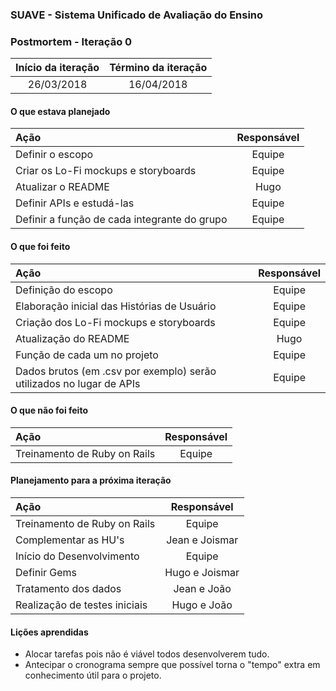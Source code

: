 ### SUAVE - Sistema Unificado de Avaliação do Ensino

### Postmortem - Iteração 0


|Início da iteração | Término da iteração|
|:-----------------:|:------------------:|
|    26/03/2018     |     16/04/2018	   |

#### O que estava planejado
|					Ação | Responsável|
|:-------------------------------------------|:----------:|
|Definir o escopo                     	     | Equipe     |
|Criar os Lo-Fi mockups e storyboards 	     | Equipe	    |
|Atualizar o README                    	     | Hugo       |
|Definir APIs e estudá-las                   | Equipe     |
|Definir a função de cada integrante do grupo| Equipe     |

#### O que foi feito
|								Ação | Responsável |
|:-------------------------------------------------------------------|:-----------:|
|Definição do escopo                                                 | Equipe      |
|Elaboração inicial das Histórias de Usuário 			                   | Equipe      |
|Criação dos Lo-Fi mockups e storyboards     			                   | Equipe      |
|Atualização do README                       			                   | Hugo        |
|Função de cada um no projeto                         		           | Equipe      |
|Dados brutos (em .csv por exemplo) serão utilizados no lugar de APIs| Equipe      |

#### O que não foi feito
|			Ação | Responsável|
|:---------------------------|:----------:|
|Treinamento de Ruby on Rails| Equipe     |

#### Planejamento para a próxima iteração
|			 Ação | Responsável   |
|:----------------------------|:-------------:|
|Treinamento de Ruby on Rails | Equipe        |
|Complementar as HU's	        | Jean e Joismar|
|Início do Desenvolvimento    | Equipe        |
|Definir Gems 		            | Hugo e Joismar|
|Tratamento dos dados 	      | Jean e João   |
|Realização de testes iniciais| Hugo e João   |

#### Lições aprendidas
* Alocar tarefas pois não é viável todos desenvolverem tudo.
* Antecipar o cronograma sempre que possível torna o "tempo" extra em conhecimento útil para o projeto.

